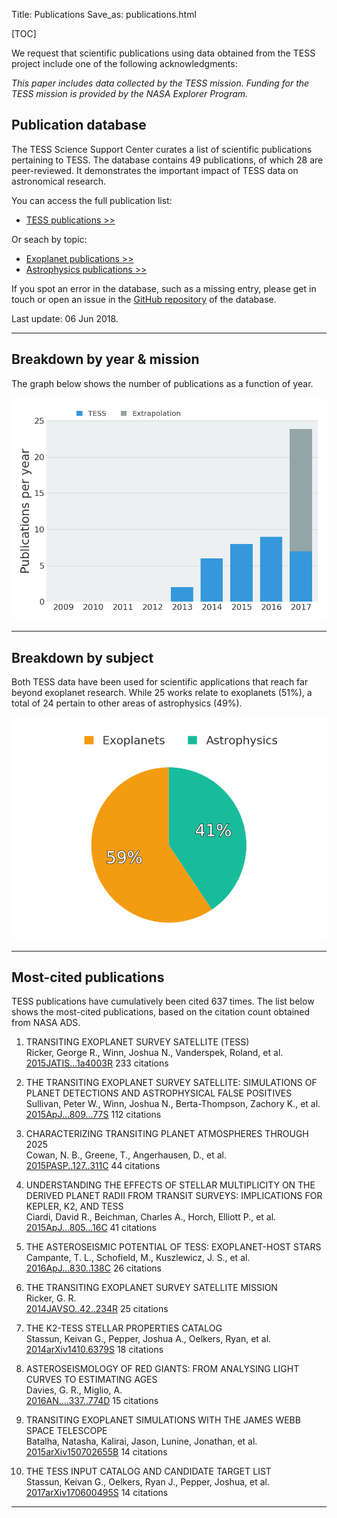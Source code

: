Title: Publications
Save_as: publications.html

[TOC]

We request that scientific publications using data obtained from the TESS project include one of the following acknowledgments:

*This paper includes data collected by the TESS mission. Funding for
the TESS mission is provided by the NASA Explorer Program.*

## Publication database

The TESS Science Support Center curates a list of scientific publications
pertaining to TESS.
The database contains 49 publications,
of which 28 are peer-reviewed.
It demonstrates the important impact of TESS data
on astronomical research.

You can access the full publication list:

 * [TESS publications >>](tpub.html)

Or seach by topic:

 * [Exoplanet publications >>](tpub-exoplanets.html)
 * [Astrophysics publications >>](tpub-astrophysics.html)

If you spot an error in the database, such as a missing entry,
please get in touch or open an issue in the <a href="https://github.com/tessgi/tpub">GitHub repository</a> of the database.

Last update: 06 Jun 2018.

<hr/>

## Breakdown by year & mission

The graph below shows the number of publications as a function
of year.

![Publication rate by year](images/tpub/tpub-publication-rate.png)

<hr/>

## Breakdown by subject

Both TESS data have been used for scientific applications
that reach far beyond exoplanet research.
While 25 works relate to exoplanets
(51%),
a total of 24
pertain to other areas of astrophysics
(49%).


![Publications by subject](images/tpub/tpub-piechart.png)

<hr/>

## Most-cited publications

TESS publications have cumulatively been cited
637 times.
The list below shows the most-cited publications,
based on the citation count obtained from NASA ADS.


1. TRANSITING EXOPLANET SURVEY SATELLITE (TESS)  
Ricker, George R., Winn, Joshua N., Vanderspek, Roland, et al.    
[2015JATIS...1a4003R](http://adsabs.harvard.edu/abs/2015JATIS...1a4003R)
<span class="badge">233 citations</span>

2. THE TRANSITING EXOPLANET SURVEY SATELLITE: SIMULATIONS OF PLANET DETECTIONS AND ASTROPHYSICAL FALSE POSITIVES  
Sullivan, Peter W., Winn, Joshua N., Berta-Thompson, Zachory K., et al.    
[2015ApJ...809...77S](http://adsabs.harvard.edu/abs/2015ApJ...809...77S)
<span class="badge">112 citations</span>

3. CHARACTERIZING TRANSITING PLANET ATMOSPHERES THROUGH 2025  
Cowan, N. B., Greene, T., Angerhausen, D., et al.    
[2015PASP..127..311C](http://adsabs.harvard.edu/abs/2015PASP..127..311C)
<span class="badge">44 citations</span>

4. UNDERSTANDING THE EFFECTS OF STELLAR MULTIPLICITY ON THE DERIVED PLANET RADII FROM TRANSIT SURVEYS: IMPLICATIONS FOR KEPLER, K2, AND TESS  
Ciardi, David R., Beichman, Charles A., Horch, Elliott P., et al.    
[2015ApJ...805...16C](http://adsabs.harvard.edu/abs/2015ApJ...805...16C)
<span class="badge">41 citations</span>

5. THE ASTEROSEISMIC POTENTIAL OF TESS: EXOPLANET-HOST STARS  
Campante, T. L., Schofield, M., Kuszlewicz, J. S., et al.    
[2016ApJ...830..138C](http://adsabs.harvard.edu/abs/2016ApJ...830..138C)
<span class="badge">26 citations</span>

6. THE TRANSITING EXOPLANET SURVEY SATELLITE MISSION  
Ricker, G. R.    
[2014JAVSO..42..234R](http://adsabs.harvard.edu/abs/2014JAVSO..42..234R)
<span class="badge">25 citations</span>

7. THE K2-TESS STELLAR PROPERTIES CATALOG  
Stassun, Keivan G., Pepper, Joshua A., Oelkers, Ryan, et al.    
[2014arXiv1410.6379S](http://adsabs.harvard.edu/abs/2014arXiv1410.6379S)
<span class="badge">18 citations</span>

8. ASTEROSEISMOLOGY OF RED GIANTS: FROM ANALYSING LIGHT CURVES TO ESTIMATING AGES  
Davies, G. R., Miglio, A.    
[2016AN....337..774D](http://adsabs.harvard.edu/abs/2016AN....337..774D)
<span class="badge">15 citations</span>

9. TRANSITING EXOPLANET SIMULATIONS WITH THE JAMES WEBB SPACE TELESCOPE  
Batalha, Natasha, Kalirai, Jason, Lunine, Jonathan, et al.    
[2015arXiv150702655B](http://adsabs.harvard.edu/abs/2015arXiv150702655B)
<span class="badge">14 citations</span>

10. THE TESS INPUT CATALOG AND CANDIDATE TARGET LIST  
Stassun, Keivan G., Oelkers, Ryan J., Pepper, Joshua, et al.    
[2017arXiv170600495S](http://adsabs.harvard.edu/abs/2017arXiv170600495S)
<span class="badge">14 citations</span>
<hr/>

<!-- 
## Most-read publications

The read count shown below is obtained from the ADS API
and indicates the number of times the article has been downloaded
within the last 90 days.

<hr/>

-->

<!-- ## Most-active authors

The entries in the publication database have been authored and co-authored
by a total of 358 unique author names.
Here we list the most-active authors, defined as those with six or more first-author publications in our database.

-->